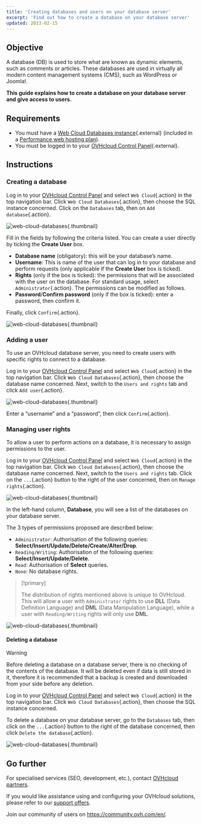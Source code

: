 ```yaml
---
title: 'Creating databases and users on your database server'
excerpt: 'Find out how to create a database on your database server'
updated: 2023-02-15
---
```


## Objective

A database (DB) is used to store what are known as dynamic elements, such as comments or articles. These databases are used in virtually all modern content management systems (CMS), such as WordPress or Joomla!.

**This guide explains how to create a database on your database server and give access to users.**

## Requirements

- You must have a [Web Cloud Databases instance](https://www.ovh.ie/cloud-databases/){.external} (included in a [Performance web hosting plan](https://www.ovhcloud.com/asia/web-hosting/)).
- You must be logged in to your [OVHcloud Control Panel](https://ca.ovh.com/auth/?action=gotomanager&from=https://www.ovh.com/asia/&ovhSubsidiary=asia){.external}.

## Instructions

### Creating a database

Log in to your [OVHcloud Control Panel](https://ca.ovh.com/auth/?action=gotomanager&from=https://www.ovh.com/asia/&ovhSubsidiary=asia) and select `Web Cloud`{.action} in the top navigation bar. Click `Web Cloud Databases`{.action}, then choose the SQL instance concerned. Click on the `Databases` tab, then on `Add database`{.action}.

![web-cloud-databases](images/web-cloud-databases-createdb01.png){.thumbnail}

Fill in the fields by following the criteria listed. You can create a user directly by ticking the **Create User** box.

- **Database name** (obligatory): this will be your database’s name.
- **Username**: This is name of the user that can log in to your database and perform requests (only applicable if the **Create User** box is ticked).
- **Rights** (only if the box is ticked): the permissions that will be associated with the user on the database. For standard usage, select `Administrator`{.action}. The permissions can be modified as follows.
- **Password**/**Confirm password** (only if the box is ticked): enter a password, then confirm it.

Finally, click `Confirm`{.action}.

![web-cloud-databases](images/web-cloud-databases-createdb02.png){.thumbnail}

### Adding a user

To use an OVHcloud database server, you need to create users with specific rights to connect to a database.

Log in to your [OVHcloud Control Panel](https://ca.ovh.com/auth/?action=gotomanager&from=https://www.ovh.com/asia/&ovhSubsidiary=asia) and select `Web Cloud`{.action} in the top navigation bar. Click `Web Cloud Databases`{.action}, then choose the database name concerned. Next, switch to the `Users and rights` tab and click `Add user`{.action}.

![web-cloud-databases](images/web-cloud-databases-user01.png){.thumbnail}

Enter a “username” and a “password”, then click `Confirm`{.action}. 

### Managing user rights

To allow a user to perform actions on a database, it is necessary to assign permissions to the user.

Log in to your [OVHcloud Control Panel](https://ca.ovh.com/auth/?action=gotomanager&from=https://www.ovh.com/asia/&ovhSubsidiary=asia) and select `Web Cloud`{.action} in the top navigation bar. Click `Web Cloud Databases`{.action}, then choose the database name concerned. Next, switch to the `Users and rights` tab. Click on the  `...`{.action} button to the right of the user concerned, then on `Manage rights`{.action}.

![web-cloud-databases](images/web-cloud-databases-rights01.png){.thumbnail}

In the left-hand column, **Database**, you will see a list of the databases on your database server.

The 3 types of permissions proposed are described below:

- `Administrator`: Authorisation of the following queries: **Select/Insert/Update/Delete/Create/Alter/Drop**.
- `Reading/Writing`: Authorisation of the following queries: **Select/Insert/Update/Delete**.
- `Read`: Authorisation of **Select** queries.
- `None`: No database rights.

> [!primary]
> 
> The distribution of rights mentioned above is unique to OVHcloud. This will allow a user with `Administrator` rights to use **DLL** (Data Definition Language) and **DML** (Data Manipulation Language), while a user with `Reading/Writing` rights will only use **DML**.

![web-cloud-databases](images/web-cloud-databases-rights02.png){.thumbnail}

#### Deleting a database

> [!warning]
>
> Before deleting a database on a database server, there is no
> checking of the contents of the database. It will be deleted even if
> data is still stored in it, therefore it is recommended that
> a backup is created and downloaded from your side before any deletion.
> 

Log in to your [OVHcloud Control Panel](https://ca.ovh.com/auth/?action=gotomanager&from=https://www.ovh.com/asia/&ovhSubsidiary=asia) and select `Web Cloud`{.action} in the top navigation bar. Click `Web Cloud Databases`{.action}, then choose the SQL instance concerned.

To delete a database on your database server, go to the `Databases` tab, then click on the `...`{.action} button to the right of the database concerned, then click `Delete the database`{.action}.

![web-cloud-databases](images/web-cloud-databases-deldb01.png){.thumbnail}

## Go further

For specialised services (SEO, development, etc.), contact [OVHcloud partners](https://partner.ovhcloud.com/en-gb/directory).

If you would like assistance using and configuring your OVHcloud solutions, please refer to our [support offers](https://www.ovhcloud.com/asia/support-levels/).

Join our community of users on <https://community.ovh.com/en/>.
